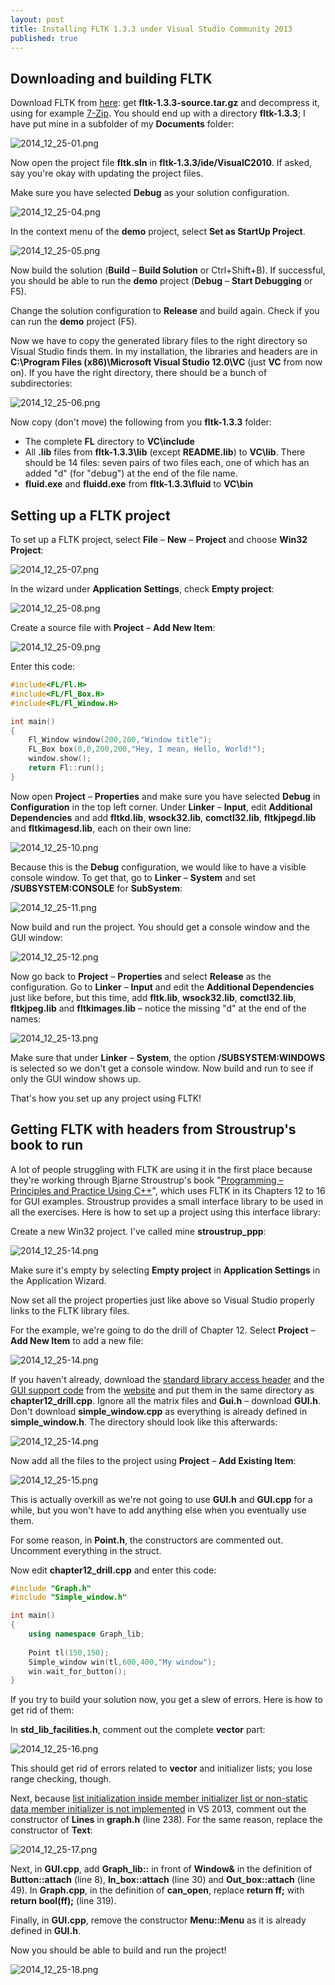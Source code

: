 ```yaml
---
layout: post
title: Installing FLTK 1.3.3 under Visual Studio Community 2013
published: true
---
```



## Downloading and building FLTK

Download FLTK from [here](http://www.fltk.org/software.php): get **fltk-1.3.3-source.tar.gz** and decompress it, using for example [7-Zip](http://www.7-zip.org). You should end up with a directory **fltk-1.3.3**; I have put mine in a subfolder of my **Documents** folder:

![2014_12_25-01.png](/images/2014_12_25-01.png)

Now open the project file **fltk.sln** in **fltk-1.3.3/ide/VisualC2010**. If asked, say you're okay with updating the project files.

Make sure you have selected **Debug** as your solution configuration.

![2014_12_25-04.png](/images/2014_12_25-02.png)

In the context menu of the **demo** project, select **Set as StartUp Project**.

![2014_12_25-05.png](/images/2014_12_25-03.png)

Now build the solution (**Build** – **Build Solution** or Ctrl+Shift+B). If successful, you should be able to run the **demo** project (**Debug** – **Start Debugging** or F5).

Change the solution configuration to **Release** and build again. Check if you can run the **demo** project (F5).

Now we have to copy the generated library files to the right directory so Visual Studio finds them. In my installation, the libraries and headers are in **C:\Program Files (x86)\Microsoft Visual Studio 12.0\VC** (just **VC** from now on). If you have the right directory, there should be a bunch of subdirectories:

![2014_12_25-06.png](/images/2014_12_25-04.png)

Now copy (don't move) the following from you **fltk-1.3.3** folder:

* The complete **FL** directory to **VC\include**
* All **.lib** files from **fltk-1.3.3\lib** (except **README.lib**) to **VC\lib**. There should be 14 files: seven pairs of two files each, one of which has an added "d" (for "debug") at the end of the file name.
* **fluid.exe** and **fluidd.exe** from **fltk-1.3.3\fluid** to **VC\bin**

## Setting up a FLTK project

To set up a FLTK project, select **File** – **New** – **Project** and choose **Win32 Project**:

![2014_12_25-07.png](/images/2014_12_25-05.png)

In the wizard under **Application Settings**, check **Empty project**:

![2014_12_25-08.png](/images/2014_12_25-06.png)

Create a source file with **Project** – **Add New Item**:

![2014_12_25-09.png](/images/2014_12_25-07.png)

Enter this code:

```cpp
#include<FL/Fl.H>
#include<FL/Fl_Box.H>
#include<FL/Fl_Window.H>

int main()
{
	Fl_Window window(200,200,"Window title");
    FL_Box box(0,0,200,200,"Hey, I mean, Hello, World!");
    window.show();
    return Fl::run();
}
```

Now open **Project** – **Properties** and make sure you have selected **Debug** in **Configuration** in the top left corner. Under **Linker** – **Input**, edit **Additional Dependencies** and add **fltkd.lib**, **wsock32.lib**, **comctl32.lib**, **fltkjpegd.lib** and **fltkimagesd.lib**, each on their own line:

![2014_12_25-10.png](/images/2014_12_25-08.png)

Because this is the **Debug** configuration, we would like to have a visible console window. To get that, go to **Linker** – **System** and set **/SUBSYSTEM:CONSOLE** for **SubSystem**:

![2014_12_25-11.png](/images/2014_12_25-09.png)

Now build and run the project. You should get a console window and the GUI window:

![2014_12_25-12.png](/images/2014_12_25-10.png)

Now go back to **Project** – **Properties** and select **Release** as the configuration. Go to **Linker** – **Input** and edit the **Additional Dependencies** just like before, but this time, add **fltk.lib**, **wsock32.lib**, **comctl32.lib**, **fltkjpeg.lib** and **fltkimages.lib** – notice the missing "d" at the end of the names:

![2014_12_25-13.png](/images/2014_12_25-11.png)

Make sure that under **Linker** – **System**, the option **/SUBSYSTEM:WINDOWS** is selected so we don't get a console window. Now build and run to see if only the GUI window shows up.

That's how you set up any project using FLTK!

## Getting FLTK with headers from Stroustrup's book to run

A lot of people struggling with FLTK are using it in the first place because they're working through Bjarne Stroustrup's book "[Programming – Principles and Practice Using C++](http://www.stroustrup.com/Programming/)", which uses FLTK in its Chapters 12 to 16 for GUI examples. Stroustrup provides a small interface library to be used in all the exercises. Here is how to set up a project using this interface library:

Create a new Win32 project. I've called mine **stroustrup_ppp**:

![2014_12_25-14.png](/images/2014_12_25-12.png)

Make sure it's empty by selecting **Empty project** in **Application Settings** in the Application Wizard.

Now set all the project properties just like above so Visual Studio properly links to the FLTK library files.

For the example, we're going to do the drill of Chapter 12. Select **Project** – **Add New Item** to add a new file:

![2014_12_25-14.png](/images/2014_12_25-13.png)

If you haven't already, download the [standard library access header](http://www.stroustrup.com/Programming/PPP2code/std_lib_facilities.h) and the [GUI support code](http://www.stroustrup.com/Programming/PPP2code/) from the [website](http://www.stroustrup.com/Programming/) and put them in the same directory as **chapter12_drill.cpp**. Ignore all the matrix files and **Gui.h** – download **GUI.h**. Don't download **simple_window.cpp** as everything is already defined in **simple_window.h**. The directory should look like this afterwards:

![2014_12_25-14.png](/images/2014_12_25-14.png)

Now add all the files to the project using **Project** – **Add Existing Item**:

![2014_12_25-15.png](/images/2014_12_25-15.png)

This is actually overkill as we're not going to use **GUI.h** and **GUI.cpp** for a while, but you won't have to add anything else when you eventually use them.

For some reason, in **Point.h**, the constructors are commented out. Uncomment everything in the struct.

Now edit **chapter12_drill.cpp** and enter this code:

```cpp
#include "Graph.h"
#include "Simple_window.h"

int main()
{
	using namespace Graph_lib;
    
    Point tl(150,150);
    Simple_window win(tl,600,400,"My window");
    win.wait_for_button();
}
```

If you try to build your solution now, you get a slew of errors. Here is how to get rid of them:

In **std_lib_facilities.h**, comment out the complete **vector** part:

![2014_12_25-16.png](/images/2014_12_25-16.png)

This should get rid of errors related to **vector** and initializer lists; you lose range checking, though.

Next, because [list initialization inside member initializer list or non-static data member initializer is not implemented](http://msdn.microsoft.com/en-us/library/dn793970.aspx) in VS 2013, comment out the constructor of **Lines** in **graph.h** (line 238). For the same reason, replace the constructor of **Text**:

![2014_12_25-17.png](/images/2014_12_25-17.png)

Next, in **GUI.cpp**, add **Graph_lib::** in front of **Window&** in the definition of **Button::attach** (line 8), **In_box::attach** (line 30) and **Out_box::attach** (line 49). In **Graph.cpp**, in the definition of **can_open**, replace **return ff;** with **return bool(ff);** (line 319).

Finally, in **GUI.cpp**, remove the constructor **Menu::Menu** as it is already defined in **GUI.h**.

Now you should be able to build and run the project!

![2014_12_25-18.png](/images/2014_12_25-18.png)